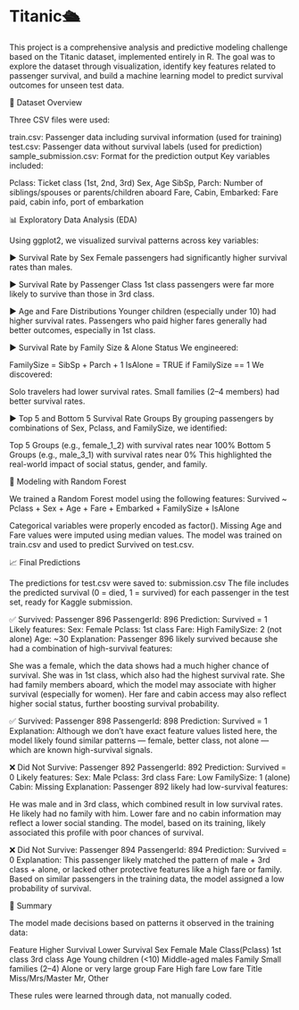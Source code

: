 # Titanic🛳 
This project is a comprehensive analysis and predictive modeling challenge based on the Titanic dataset, implemented entirely in R. The goal was to explore the dataset through visualization, identify key features related to passenger survival, and build a machine learning model to predict survival outcomes for unseen test data.

📁 Dataset Overview

Three CSV files were used:

train.csv: Passenger data including survival information (used for training)
test.csv: Passenger data without survival labels (used for prediction)
sample_submission.csv: Format for the prediction output
Key variables included:

Pclass: Ticket class (1st, 2nd, 3rd)
Sex, Age
SibSp, Parch: Number of siblings/spouses or parents/children aboard
Fare, Cabin, Embarked: Fare paid, cabin info, port of embarkation

📊 Exploratory Data Analysis (EDA)

Using ggplot2, we visualized survival patterns across key variables:

▶️ Survival Rate by Sex
Female passengers had significantly higher survival rates than males.

▶️ Survival Rate by Passenger Class
1st class passengers were far more likely to survive than those in 3rd class.

▶️ Age and Fare Distributions
Younger children (especially under 10) had higher survival rates.
Passengers who paid higher fares generally had better outcomes, especially in 1st class.

▶️ Survival Rate by Family Size & Alone Status
We engineered:

FamilySize = SibSp + Parch + 1
IsAlone = TRUE if FamilySize == 1
We discovered:

Solo travelers had lower survival rates.
Small families (2–4 members) had better survival rates.

▶️ Top 5 and Bottom 5 Survival Rate Groups
By grouping passengers by combinations of Sex, Pclass, and FamilySize, we identified:

Top 5 Groups (e.g., female_1_2) with survival rates near 100%
Bottom 5 Groups (e.g., male_3_1) with survival rates near 0%
This highlighted the real-world impact of social status, gender, and family.

🤖 Modeling with Random Forest

We trained a Random Forest model using the following features:
Survived ~ Pclass + Sex + Age + Fare + Embarked + FamilySize + IsAlone 

Categorical variables were properly encoded as factor().
Missing Age and Fare values were imputed using median values.
The model was trained on train.csv and used to predict Survived on test.csv.

📈 Final Predictions

The predictions for test.csv were saved to:
submission.csv
The file includes the predicted survival (0 = died, 1 = survived) for each passenger in the test set, ready for Kaggle submission.

✅ Survived: Passenger 896
PassengerId: 896
Prediction: Survived = 1
Likely features:
Sex: Female
Pclass: 1st class
Fare: High
FamilySize: 2 (not alone)
Age: ~30
Explanation:
Passenger 896 likely survived because she had a combination of high-survival features:

She was a female, which the data shows had a much higher chance of survival.
She was in 1st class, which also had the highest survival rate.
She had family members aboard, which the model may associate with higher survival (especially for women).
Her fare and cabin access may also reflect higher social status, further boosting survival probability.

✅ Survived: Passenger 898
PassengerId: 898
Prediction: Survived = 1
Explanation:
Although we don’t have exact feature values listed here, the model likely found similar patterns — female, better class, not alone — which are known high-survival signals.

❌ Did Not Survive: Passenger 892
PassengerId: 892
Prediction: Survived = 0
Likely features:
Sex: Male
Pclass: 3rd class
Fare: Low
FamilySize: 1 (alone)
Cabin: Missing
Explanation:
Passenger 892 likely had low-survival features:

He was male and in 3rd class, which combined result in low survival rates.
He likely had no family with him.
Lower fare and no cabin information may reflect a lower social standing.
The model, based on its training, likely associated this profile with poor chances of survival.

❌ Did Not Survive: Passenger 894
PassengerId: 894
Prediction: Survived = 0
Explanation:
This passenger likely matched the pattern of male + 3rd class + alone, or lacked other protective features like a high fare or family. Based on similar passengers in the training data, the model assigned a low probability of survival.

🎯 Summary

The model made decisions based on patterns it observed in the training data:

Feature	                 Higher Survival	Lower Survival
Sex	                          Female	          Male
Class(Pclass)	                1st class	    3rd class
Age                 	Young children (<10)	Middle-aged males
Family	              Small families (2–4)	Alone or very large group
Fare	                        High fare	        Low fare
Title	                     Miss/Mrs/Master	    Mr, Other

These rules were learned through data, not manually coded.
